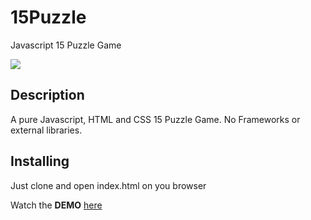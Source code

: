 # 15Puzzle
Javascript 15 Puzzle Game

<img src="https://live.staticflickr.com/65535/50747669627_529bb4645a_o.png"></img>

## Description
A pure Javascript, HTML and CSS 15 Puzzle Game. No Frameworks or external libraries.

## Installing
Just clone and open index.html on you browser

Watch the **DEMO** <a href="https://sharp-franklin-ff9e6d.netlify.app/">here</a>
